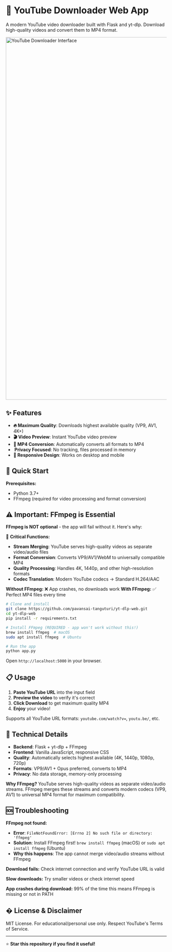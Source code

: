 # 🎥 YouTube Downloader Web App

A modern YouTube video downloader built with Flask and yt-dlp. Download high-quality videos and convert them to MP4 format.

<img width="1792" height="1137" alt="YouTube Downloader Interface" src="https://github.com/user-attachments/assets/a0c8af9b-65de-4304-9f9c-14b242351eeb" />

## ✨ Features

- **🔥 Maximum Quality**: Downloads highest available quality (VP9, AV1, 4K+)
- **🎬 Video Preview**: Instant YouTube video preview 
- **🔄 MP4 Conversion**: Automatically converts all formats to MP4
- **️ Privacy Focused**: No tracking, files processed in memory
- **📱 Responsive Design**: Works on desktop and mobile

## 🚀 Quick Start

**Prerequisites:** 
- Python 3.7+
- FFmpeg (required for video processing and format conversion)

## ⚠️ Important: FFmpeg is Essential

**FFmpeg is NOT optional** - the app will fail without it. Here's why:

🎯 **Critical Functions:**
- **Stream Merging**: YouTube serves high-quality videos as separate video/audio files
- **Format Conversion**: Converts VP9/AV1/WebM to universally compatible MP4
- **Quality Processing**: Handles 4K, 1440p, and other high-resolution formats
- **Codec Translation**: Modern YouTube codecs → Standard H.264/AAC

**Without FFmpeg:** ❌ App crashes, no downloads work
**With FFmpeg:** ✅ Perfect MP4 files every time

```bash
# Clone and install
git clone https://github.com/pavansai-tanguturi/yt-dlp-web.git
cd yt-dlp-web
pip install -r requirements.txt

# Install FFmpeg (REQUIRED - app won't work without this!)
brew install ffmpeg  # macOS
sudo apt install ffmpeg  # Ubuntu

# Run the app
python app.py
```

Open `http://localhost:5000` in your browser.

## 📋 Usage

1. **Paste YouTube URL** into the input field
2. **Preview the video** to verify it's correct
3. **Click Download** to get maximum quality MP4
4. **Enjoy** your video!

Supports all YouTube URL formats: `youtube.com/watch?v=`, `youtu.be/`, etc.

## 🔧 Technical Details

- **Backend**: Flask + yt-dlp + FFmpeg
- **Frontend**: Vanilla JavaScript, responsive CSS
- **Quality**: Automatically selects highest available (4K, 1440p, 1080p, 720p)
- **Formats**: VP9/AV1 + Opus preferred, converts to MP4
- **Privacy**: No data storage, memory-only processing

**Why FFmpeg?** YouTube serves high-quality videos as separate video/audio streams. FFmpeg merges these streams and converts modern codecs (VP9, AV1) to universal MP4 format for maximum compatibility.

## 🆘 Troubleshooting

**FFmpeg not found:** 
- **Error**: `FileNotFoundError: [Errno 2] No such file or directory: 'ffmpeg'`
- **Solution**: Install FFmpeg first! `brew install ffmpeg` (macOS) or `sudo apt install ffmpeg` (Ubuntu)
- **Why this happens**: The app cannot merge video/audio streams without FFmpeg

**Download fails:** Check internet connection and verify YouTube URL is valid

**Slow downloads:** Try smaller videos or check internet speed

**App crashes during download:** 99% of the time this means FFmpeg is missing or not in PATH

## � License & Disclaimer

MIT License. For educational/personal use only. Respect YouTube's Terms of Service.

---

⭐ **Star this repository if you find it useful!**

